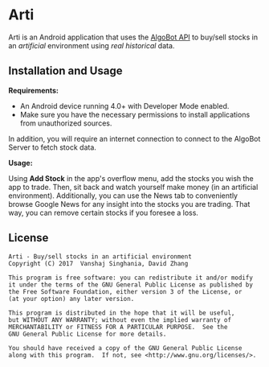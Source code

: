 # Arti

Arti is an Android application that uses the [AlgoBot API](http://https://github.com/Davarco/AlgoBot) to buy/sell stocks in an _artificial_ environment using _real historical_ data.

## Installation and Usage

**Requirements:**

 - An Android device running 4.0+ with Developer Mode enabled.
 - Make sure you have the necessary permissions to install applications from unauthorized sources.

In addition, you will require an internet connection to connect to the AlgoBot Server to fetch stock data.

**Usage:**

Using **Add Stock** in the app's overflow menu, add the stocks you wish the app to trade. Then, sit back and watch yourself make money (in an artificial environment). Additionally, you can use the News tab to conveniently browse Google News for any insight into the stocks you are trading. That way, you can remove certain stocks if you foresee a loss.

## License

    Arti - Buy/sell stocks in an artificial environment
    Copyright (C) 2017  Vanshaj Singhania, David Zhang

    This program is free software: you can redistribute it and/or modify
    it under the terms of the GNU General Public License as published by
    the Free Software Foundation, either version 3 of the License, or
    (at your option) any later version.

    This program is distributed in the hope that it will be useful,
    but WITHOUT ANY WARRANTY; without even the implied warranty of
    MERCHANTABILITY or FITNESS FOR A PARTICULAR PURPOSE.  See the
    GNU General Public License for more details.

    You should have received a copy of the GNU General Public License
    along with this program.  If not, see <http://www.gnu.org/licenses/>.
